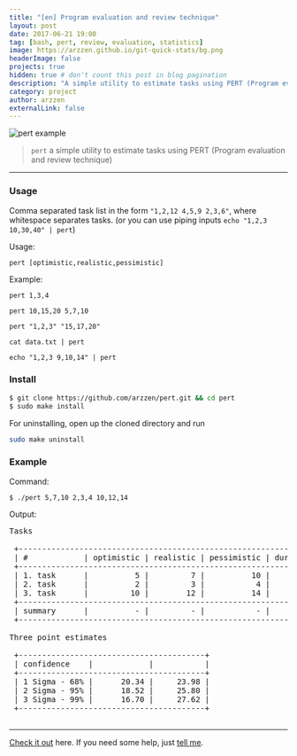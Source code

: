 ```yaml
---
title: "[en] Program evaluation and review technique"
layout: post
date: 2017-06-21 19:00
tag: [bash, pert, review, evaluation, statistics]
image: https://arzzen.github.io/git-quick-stats/bg.png
headerImage: false
projects: true
hidden: true # don't count this post in blog pagination
description: "A simple utility to estimate tasks using PERT (Program evaluation and review technique)"
category: project
author: arzzen
externalLink: false
---
```


![pert example](https://cloud.githubusercontent.com/assets/6382002/13582789/8205bac0-e4ae-11e5-9a03-894e32943f30.gif)

> `pert` a simple utility to estimate tasks using PERT (Program evaluation and review technique)

---
### Usage

Comma separated task list in the form `"1,2,12 4,5,9 2,3,6"`, where whitespace separates tasks.
(or you can use piping inputs `echo "1,2,3 10,30,40" | pert`)

Usage: 

`pert [optimistic,realistic,pessimistic]`

Example:

`pert 1,3,4`

`pert 10,15,20 5,7,10`

`pert "1,2,3" "15,17,20"`

`cat data.txt | pert`

`echo "1,2,3 9,10,14" | pert`


### Install

```bash
$ git clone https://github.com/arzzen/pert.git && cd pert
$ sudo make install
```

For uninstalling, open up the cloned directory and run

```bash
sudo make uninstall
```

### Example

Command:

`$ ./pert 5,7,10 2,3,4 10,12,14`

Output:
<pre>
Tasks

 +--------------------------------------------------------------------------------------+
 | #            | optimistic | realistic | pessimistic | duration |     risk | variance |
 +--------------------------------------------------------------------------------------+
 | 1. task      |          5 |         7 |          10 |     7.16 |     0.83 |     0.68 |
 | 2. task      |          2 |         3 |           4 |     3.00 |     0.33 |     0.10 |
 | 3. task      |         10 |        12 |          14 |    12.00 |     0.66 |     0.43 |
 +--------------------------------------------------------------------------------------+
 | summary      |          - |         - |           - |    22.16 |     1.82 |     1.21 |
 +--------------------------------------------------------------------------------------+

Three point estimates

 +----------------------------------------+
 | confidence    |            |           |
 +----------------------------------------+
 | 1 Sigma - 68% |      20.34 |     23.98 |
 | 2 Sigma - 95% |      18.52 |     25.80 |
 | 3 Sigma - 99% |      16.70 |     27.62 |
 +----------------------------------------+
 </pre>


---

[Check it out](https://github.com/arzzen/pert/) here.
If you need some help, just [tell me](https://github.com/arzzen/pert/issues).
